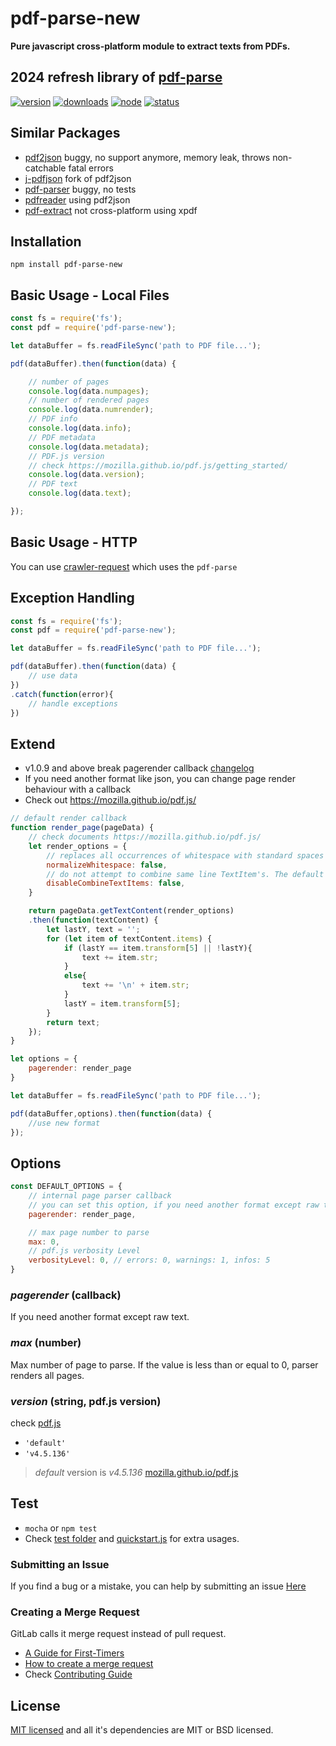 # pdf-parse-new

**Pure javascript cross-platform module to extract texts from PDFs.**

## 2024 refresh library of [pdf-parse](https://gitlab.com/autokent/pdf-parse)

[![version](https://img.shields.io/npm/v/pdf-parse.svg)](https://www.npmjs.org/package/pdf-parse)
[![downloads](https://img.shields.io/npm/dt/pdf-parse.svg)](https://www.npmjs.org/package/pdf-parse)
[![node](https://img.shields.io/node/v/pdf-parse.svg)](https://nodejs.org/)
[![status](https://gitlab.com/autokent/pdf-parse/badges/master/pipeline.svg)](https://gitlab.com/autokent/pdf-parse/pipelines)

## Similar Packages
* [pdf2json](https://www.npmjs.com/package/pdf2json) buggy, no support anymore, memory leak, throws non-catchable fatal errors
* [j-pdfjson](https://www.npmjs.com/package/j-pdfjson) fork of pdf2json
* [pdf-parser](https://github.com/dunso/pdf-parse) buggy, no tests
* [pdfreader](https://www.npmjs.com/package/pdfreader) using pdf2json
* [pdf-extract](https://www.npmjs.com/package/pdf-extract) not cross-platform using xpdf

## Installation
`npm install pdf-parse-new`

## Basic Usage - Local Files

```js
const fs = require('fs');
const pdf = require('pdf-parse-new');

let dataBuffer = fs.readFileSync('path to PDF file...');

pdf(dataBuffer).then(function(data) {

	// number of pages
	console.log(data.numpages);
	// number of rendered pages
	console.log(data.numrender);
	// PDF info
	console.log(data.info);
	// PDF metadata
	console.log(data.metadata);
	// PDF.js version
	// check https://mozilla.github.io/pdf.js/getting_started/
	console.log(data.version);
	// PDF text
	console.log(data.text);

});
```

## Basic Usage - HTTP
You can use [crawler-request](https://www.npmjs.com/package/crawler-request) which uses the `pdf-parse`

## Exception Handling

```js
const fs = require('fs');
const pdf = require('pdf-parse-new');

let dataBuffer = fs.readFileSync('path to PDF file...');

pdf(dataBuffer).then(function(data) {
	// use data
})
.catch(function(error){
	// handle exceptions
})
```

## Extend
* v1.0.9 and above break pagerender callback [changelog](https://github.com/simonegosetto/pdf-parse-new/blob/master/CHANGELOG)
* If you need another format like json, you can change page render behaviour with a callback
* Check out https://mozilla.github.io/pdf.js/

```js
// default render callback
function render_page(pageData) {
    // check documents https://mozilla.github.io/pdf.js/
    let render_options = {
        // replaces all occurrences of whitespace with standard spaces (0x20). The default value is `false`.
        normalizeWhitespace: false,
        // do not attempt to combine same line TextItem's. The default value is `false`.
        disableCombineTextItems: false,
    }

    return pageData.getTextContent(render_options)
	.then(function(textContent) {
		let lastY, text = '';
		for (let item of textContent.items) {
			if (lastY == item.transform[5] || !lastY){
				text += item.str;
			}
			else{
				text += '\n' + item.str;
			}
			lastY = item.transform[5];
		}
		return text;
	});
}

let options = {
    pagerender: render_page
}

let dataBuffer = fs.readFileSync('path to PDF file...');

pdf(dataBuffer,options).then(function(data) {
	//use new format
});
```

## Options

```js
const DEFAULT_OPTIONS = {
	// internal page parser callback
	// you can set this option, if you need another format except raw text
	pagerender: render_page,

	// max page number to parse
	max: 0,
	// pdf.js verbosity Level
	verbosityLevel: 0, // errors: 0, warnings: 1, infos: 5
}
```
### *pagerender* (callback)
If you need another format except raw text.

### *max* (number)
Max number of page to parse. If the value is less than or equal to 0, parser renders all pages.

### *version* (string, pdf.js version)
check [pdf.js](https://mozilla.github.io/pdf.js/getting_started/)

* `'default'`
* `'v4.5.136'`

>*default* version is *v4.5.136*
>[mozilla.github.io/pdf.js](https://mozilla.github.io/pdf.js/getting_started/#download)

## Test
* `mocha` or `npm test`
* Check [test folder](https://github.com/simonegosetto/pdf-parse-new/tree/master/test) and [quickstart.js](https://github.com/simonegosetto/pdf-parse-new/blob/master/QUICKSTART.js) for extra usages.

### Submitting an Issue
If you find a bug or a mistake, you can help by submitting an issue [Here](https://github.com/simonegosetto/pdf-parse-new/issues)

### Creating a Merge Request
GitLab calls it merge request instead of pull request.

* [A Guide for First-Timers](https://about.gitlab.com/2016/06/16/fearless-contribution-a-guide-for-first-timers/)
* [How to create a merge request](https://docs.gitlab.com/ee/gitlab-basics/add-merge-request.html)
* Check [Contributing Guide](https://gitlab.com/autokent/pdf-parse/blob/master/CONTRIBUTING.md)

## License
[MIT licensed](https://github.com/simonegosetto/pdf-parse-new/blob/master/LICENSE) and all it's dependencies are MIT or BSD licensed.
